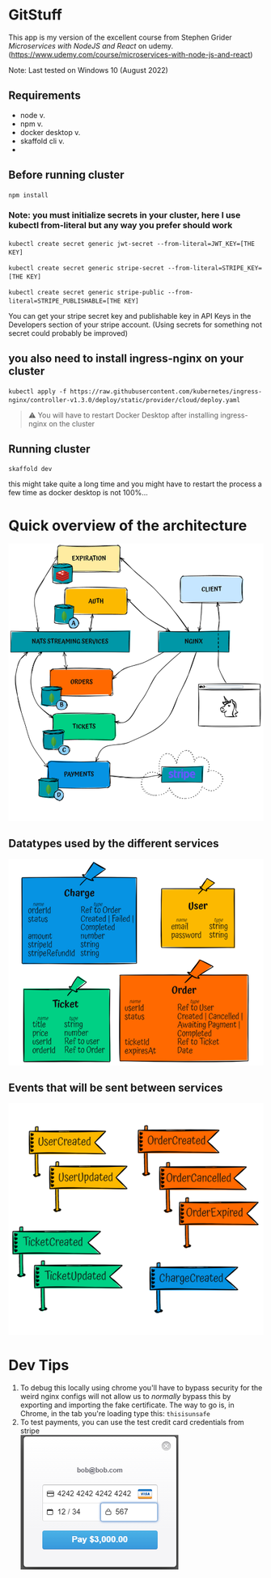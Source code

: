 # GitStuff

This app is my version of the excellent course from Stephen Grider _Microservices with NodeJS and React_ on udemy. (https://www.udemy.com/course/microservices-with-node-js-and-react)

Note: Last tested on Windows 10 (August 2022)

## Requirements

- node v.
- npm v.
- docker desktop v.
- skaffold cli v.
-

## Before running cluster

`npm install`

### Note: you must initialize secrets in your cluster, here I use kubectl from-literal but any way you prefer should work

`kubectl create secret generic jwt-secret --from-literal=JWT_KEY=[THE KEY]`

`kubectl create secret generic stripe-secret --from-literal=STRIPE_KEY=[THE KEY]`

`kubectl create secret generic stripe-public --from-literal=STRIPE_PUBLISHABLE=[THE KEY]`

You can get your stripe secret key and publishable key in API Keys in the Developers section of your stripe account. (Using secrets for something not secret could probably be improved)

## you also need to install ingress-nginx on your cluster

`kubectl apply -f https://raw.githubusercontent.com/kubernetes/ingress-nginx/controller-v1.3.0/deploy/static/provider/cloud/deploy.yaml`

> ⚠️ You will have to restart Docker Desktop after installing ingress-nginx on the cluster

## Running cluster

`skaffold dev`

this might take quite a long time and you might have to restart the process a few time as docker desktop is not 100%...

# Quick overview of the architecture

![](_docs/architecture.png)

## Datatypes used by the different services

![](_docs/datatypes.png)

## Events that will be sent between services

![](_docs/events.png)

# Dev Tips

1. To debug this locally using chrome you'll have to bypass security for the weird nginx configs will not allow us to _normally_ bypass this by exporting and importing the fake certificate. The way to go is, in Chrome, in the tab you're loading type this: `thisisunsafe`
2. To test payments, you can use the test credit card credentials from stripe  
   ![](_docs/stripe.png)
